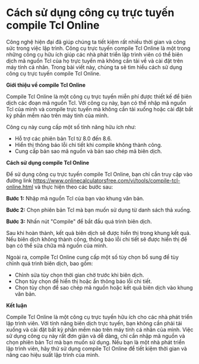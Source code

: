 Cách sử dụng công cụ trực tuyến compile Tcl Online
==================================================

Công nghệ hiện đại đã giúp chúng ta tiết kiệm rất nhiều thời gian và công sức trong việc lập trình. Công cụ trực tuyến compile Tcl Online là một trong những công cụ hữu ích giúp các nhà phát triển lập trình viên có thể biên dịch mã nguồn Tcl của họ trực tuyến mà không cần tải về và cài đặt trên máy tính cá nhân. Trong bài viết này, chúng ta sẽ tìm hiểu cách sử dụng công cụ trực tuyến compile Tcl Online.

**Giới thiệu về compile Tcl Online**

Compile Tcl Online là một công cụ trực tuyến miễn phí được thiết kế để biên dịch các đoạn mã nguồn Tcl. Với công cụ này, bạn có thể nhập mã nguồn Tcl của mình và compile trực tuyến mà không cần tải xuống hoặc cài đặt bất kỳ phần mềm nào trên máy tính của mình.

Công cụ này cung cấp một số tính năng hữu ích như:

- Hỗ trợ các phiên bản Tcl từ 8.0 đến 8.6.
- Hiển thị thông báo lỗi chi tiết khi compile không thành công.
- Cung cấp bản sao mã nguồn và bản sao chép mã biên dịch.

**Cách sử dụng compile Tcl Online**

Để sử dụng công cụ trực tuyến compile Tcl Online, bạn chỉ cần truy cập vào đường link <https://www.onlinecalculatorsfree.com/vi/tools/compile-tcl-online.html> và thực hiện theo các bước sau:

**Bước 1:** Nhập mã nguồn Tcl của bạn vào khung văn bản.

**Bước 2:** Chọn phiên bản Tcl mà bạn muốn sử dụng từ danh sách thả xuống.

**Bước 3:** Nhấn nút "Compile" để bắt đầu quá trình biên dịch.

Sau khi hoàn thành, kết quả biên dịch sẽ được hiển thị trong khung kết quả. Nếu biên dịch không thành công, thông báo lỗi chi tiết sẽ được hiển thị để bạn có thể sửa chữa mã nguồn của mình.

Ngoài ra, compile Tcl Online cung cấp một số tùy chọn bổ sung để tùy chỉnh quá trình biên dịch, bao gồm:

- Chỉnh sửa tùy chọn thời gian chờ trước khi biên dịch.
- Chọn tùy chọn để hiển thị hoặc ẩn thông báo lỗi chi tiết.
- Chọn tùy chọn để sao chép mã nguồn hoặc kết quả biên dịch vào khung văn bản.

**Kết luận**

Compile Tcl Online là một công cụ trực tuyến hữu ích cho các nhà phát triển lập trình viên. Với tính năng biên dịch trực tuyến, bạn không cần phải tải xuống và cài đặt bất kỳ phần mềm nào trên máy tính cá nhân của mình. Việc sử dụng công cụ này rất đơn giản và dễ dàng, chỉ cần nhập mã nguồn và chọn phiên bản Tcl mà bạn muốn sử dụng. Nếu bạn là một nhà phát triển lập trình viên, hãy thử sử dụng compile Tcl Online để tiết kiệm thời gian và nâng cao hiệu suất lập trình của mình.